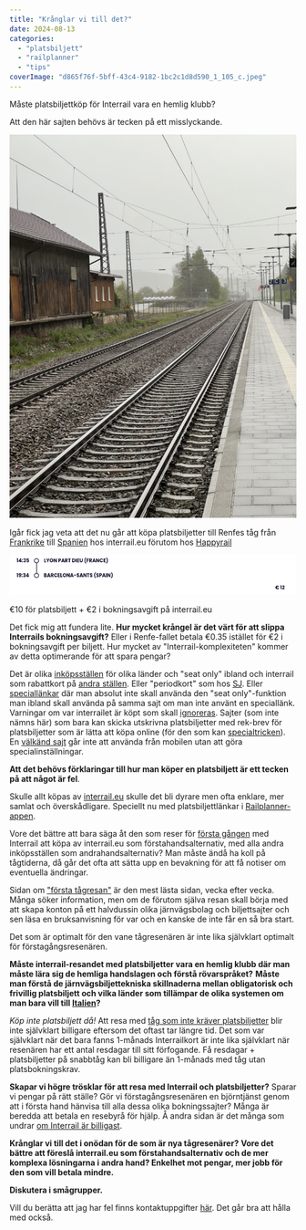```yaml
---
title: "Krånglar vi till det?"
date: 2024-08-13
categories: 
  - "platsbiljett"
  - "railplanner"
  - "tips"
coverImage: "d865f76f-5bff-43c4-9182-1bc2c1d8d590_1_105_c.jpeg"
---
```


Måste platsbiljettköp för Interrail vara en hemlig klubb?

Att den här sajten behövs är tecken på ett misslyckande.

![](images/kranglar-vi-till-det_1.jpeg?w=768)

Igår fick jag veta att det nu går att köpa platsbiljetter till Renfes tåg från [Frankrike](https://www.trainfo.eu/frankrike/) till [Spanien](https://www.trainfo.eu/spanien/) hos interrail.eu förutom hos [Happyrail](https://www.trainfo.eu/happyrail/)

 

![](images/kranglar-vi-till-det_2.png?w=938)

<figcaption>

€10 för platsbiljett + €2 i bokningsavgift på interrail.eu

</figcaption>

 

Det fick mig att fundera lite. **Hur mycket krångel är det värt för att slippa Interrails bokningsavgift?** Eller i Renfe-fallet betala €0.35 istället för €2 i bokningsavgift per biljett. Hur mycket av "Interrail-komplexiteten" kommer av detta optimerande för att spara pengar?

Det är olika [inköpsställen](https://www.trainfo.eu/platsbiljettkop/) för olika länder och "seat only" ibland och interrail som rabattkort på [andra ställen](https://www.trainfo.eu/nightjet/). Eller "periodkort" som hos [SJ](https://www.trainfo.eu/sverige/). Eller [speciallänkar](https://www.trainfo.eu/passzuschlag/) där man absolut inte skall använda den "seat only"-funktion man ibland skall använda på samma sajt om man inte använt en speciallänk. Varningar om var interrailet är köpt som skall [ignoreras](https://www.trainfo.eu/happyrail/). Sajter (som inte nämns här) som bara kan skicka utskrivna platsbiljetter med rek-brev för platsbiljetter som är lätta att köpa online (för den som kan [specialtricken](https://www.trainfo.eu/nightjet/)). En [välkänd sajt](https://www.trainfo.eu/raileurope/) går inte att använda från mobilen utan att göra specialinställningar.

**Att det behövs förklaringar till hur man köper en platsbiljett är ett tecken på att något är fel**.

Skulle allt köpas av [interrail.eu](https://www.interrail.eu/en/book-reservations#/) skulle det bli dyrare men ofta enklare, mer samlat och överskådligare. Speciellt nu med platsbiljettlänkar i [Railplanner-appen](https://www.trainfo.eu/railplanner-appen/).

Vore det bättre att bara säga åt den som reser för [första gången](https://www.trainfo.eu/forsta-resan/) med Interrail att köpa av interrail.eu som förstahandsalternativ, med alla andra inköpsställen som andrahandsalternativ? Man måste ändå ha koll på tågtiderna, då går det ofta att sätta upp en bevakning för att få notiser om eventuella ändringar.

Sidan om ["första tågresan"](https://www.trainfo.eu/forsta-resan/) är den mest lästa sidan, vecka efter vecka. Många söker information, men om de förutom själva resan skall börja med att skapa konton på ett halvdussin olika järnvägsbolag och biljettsajter och sen läsa en bruksanvisning för var och en kanske de inte får en så bra start.

Det som är optimalt för den vane tågresenären är inte lika självklart optimalt för förstagångsresenären.

**Måste interrail-resandet med platsbiljetter vara en hemlig klubb där man måste lära sig de hemliga handslagen och förstå rövarspråket?** **Måste man förstå de järnvägsbiljettekniska skillnaderna mellan obligatorisk och frivillig platsbiljett och vilka länder som tillämpar de olika systemen om man bara vill till [Italien](https://www.trainfo.eu/italien/)?**

_Köp inte platsbiljett då!_ Att resa med [tåg som inte kräver platsbiljetter](https://www.trainfo.eu/platsbiljettskrav-eller-inte/) blir inte självklart billigare eftersom det oftast tar längre tid. Det som var självklart när det bara fanns 1-månads Interrailkort är inte lika självklart när resenären har ett antal resdagar till sitt förfogande. Få resdagar + platsbiljetter på snabbtåg kan bli billigare än 1-månads med tåg utan platsbokningskrav.

**Skapar vi högre trösklar för att resa med Interrail och platsbiljetter?** Sparar vi pengar på rätt ställe? Gör vi förstagångsresenären en björntjänst genom att i första hand hänvisa till alla dessa olika bokningssajter? Många är beredda att betala en resebyrå för hjälp. Å andra sidan är det många som undrar [om Interrail är billigast](https://www.trainfo.eu/ar-interrail-billigast/).

**Krånglar vi till det i onödan för de som är nya tågresenärer?** **Vore det bättre att föreslå interrail.eu som förstahandsalternativ och de mer komplexa lösningarna i andra hand? Enkelhet mot pengar, mer jobb för den som vill betala mindre.**

**Diskutera i smågrupper.**

Vill du berätta att jag har fel finns kontaktuppgifter [här](https://www.trainfo.eu/om-sajten/). Det går bra att hålla med också.
